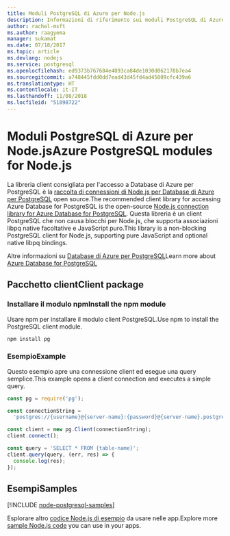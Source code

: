 ```yaml
---
title: Moduli PostgreSQL di Azure per Node.js
description: Informazioni di riferimento sui moduli PostgreSQL di Azure per Node.js
author: rachel-msft
ms.author: raagyema
manager: sukamat
ms.date: 07/18/2017
ms.topic: article
ms.devlang: nodejs
ms.service: postgresql
ms.openlocfilehash: ed9373b767684e4893ca84de1030d062178b7ea4
ms.sourcegitcommit: a748445fdd0dd7ead43d45fd4ad45009cfc439a6
ms.translationtype: HT
ms.contentlocale: it-IT
ms.lasthandoff: 11/08/2018
ms.locfileid: "51098722"
---
```

# <a name="azure-postgresql-modules-for-nodejs"></a><span data-ttu-id="174f7-103">Moduli PostgreSQL di Azure per Node.js</span><span class="sxs-lookup"><span data-stu-id="174f7-103">Azure PostgreSQL modules for Node.js</span></span>

<span data-ttu-id="174f7-104">La libreria client consigliata per l'accesso a Database di Azure per PostgreSQL è la [raccolta di connessioni di Node.js per Database di Azure per PostgreSQL](https://www.npmjs.com/package/pg) open source.</span><span class="sxs-lookup"><span data-stu-id="174f7-104">The recommended client library for accessing Azure Database for PostgreSQL is the open-source [Node.js connection library for Azure Database for PostgreSQL](https://www.npmjs.com/package/pg).</span></span> <span data-ttu-id="174f7-105">Questa libreria è un client PostgreSQL che non causa blocchi per Node.js, che supporta associazioni libpq native facoltative e JavaScript puro.</span><span class="sxs-lookup"><span data-stu-id="174f7-105">This library is a non-blocking PostgreSQL client for Node.js, supporting pure JavaScript and optional native libpq bindings.</span></span>

<span data-ttu-id="174f7-106">Altre informazioni su [Database di Azure per PostgreSQL](https://docs.microsoft.com/azure/postgresql/)</span><span class="sxs-lookup"><span data-stu-id="174f7-106">Learn more about [Azure Database for PostgreSQL](https://docs.microsoft.com/azure/postgresql/)</span></span>

## <a name="client-package"></a><span data-ttu-id="174f7-107">Pacchetto client</span><span class="sxs-lookup"><span data-stu-id="174f7-107">Client package</span></span>

### <a name="install-the-npm-module"></a><span data-ttu-id="174f7-108">Installare il modulo npm</span><span class="sxs-lookup"><span data-stu-id="174f7-108">Install the npm module</span></span>

<span data-ttu-id="174f7-109">Usare npm per installare il modulo client PostgreSQL.</span><span class="sxs-lookup"><span data-stu-id="174f7-109">Use npm to install the PostgreSQL client module.</span></span>

```bash
npm install pg
```   

### <a name="example"></a><span data-ttu-id="174f7-110">Esempio</span><span class="sxs-lookup"><span data-stu-id="174f7-110">Example</span></span>

<span data-ttu-id="174f7-111">Questo esempio apre una connessione client ed esegue una query semplice.</span><span class="sxs-lookup"><span data-stu-id="174f7-111">This example opens a client connection and executes a simple query.</span></span>

```javascript
const pg = require('pg');

const connectionString =
  'postgres://{username}@{server-name}:{password}@{server-name}.postgres.database.azure.com:5432/{database-name}?ssl=true';

const client = new pg.Client(connectionString);
client.connect();

const query = 'SELECT * FROM {table-name}';
client.query(query, (err, res) => {
  console.log(res);
});
```

## <a name="samples"></a><span data-ttu-id="174f7-112">Esempi</span><span class="sxs-lookup"><span data-stu-id="174f7-112">Samples</span></span>

[!INCLUDE [node-postgresql-samples](../docs-ref-conceptual/includes/postgresql-samples.md)]

<span data-ttu-id="174f7-113">Esplorare altro [codice Node.js di esempio](https://azure.microsoft.com/resources/samples/?platform=nodejs) da usare nelle app.</span><span class="sxs-lookup"><span data-stu-id="174f7-113">Explore more [sample Node.js code](https://azure.microsoft.com/resources/samples/?platform=nodejs) you can use in your apps.</span></span>
